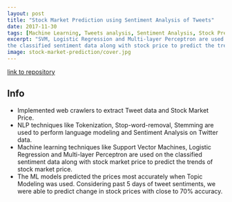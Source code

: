 ```yaml
---
layout: post
title: "Stock Market Prediction using Sentiment Analysis of Tweets"
date: 2017-11-30
tags: [Machine Learning, Tweets analysis, Sentiment Analysis, Stock Prediction]
excerpt: "SVM, Logistic Regression and Multi-layer Perceptron are used on
the classified sentiment data along with stock price to predict the trends of stock price." 
image: stock-market-prediction/cover.jpg
---
```


[link to repository](https://github.com/AchyuthaBharadwaj/SML_Project)

## Info

* Implemented web crawlers to extract Tweet data and Stock Market Price.
* NLP techniques like Tokenization, Stop-word-removal, Stemming are used to perform language modeling and Sentiment Analysis on Twitter data.
* Machine learning techniques like Support Vector Machines, Logistic Regression and Multi-layer Perceptron are used on
the classified sentiment data along with stock market price to predict the trends of stock market price.
* The ML models predicted the prices most accurately when Topic Modeling was used. Considering past 5 days of tweet
sentiments, we were able to predict change in stock prices with close to 70% accuracy.